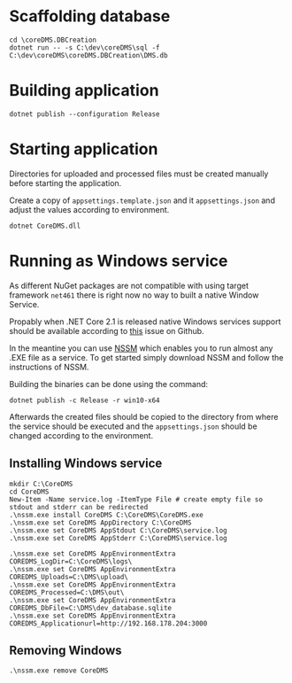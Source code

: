 # Scaffolding database

	cd \coreDMS.DBCreation
	dotnet run -- -s C:\dev\coreDMS\sql -f C:\dev\coreDMS\coreDMS.DBCreation\DMS.db

# Building application

	dotnet publish --configuration Release

# Starting application

Directories for uploaded and processed files must be created manually before starting the application.

Create a copy of `appsettings.template.json` and it `appsettings.json` and adjust the values according to environment.
	
	dotnet CoreDMS.dll

# Running as Windows service

As different NuGet packages are not compatible with using target framework `net461` there is right now no way to built a native Window Service.

Propably when .NET Core 2.1 is released native Windows services support should be available according to [this](https://github.com/aspnet/Hosting/issues/904) issue on Github.

In the meantine you can use [NSSM](http://nssm.cc/) which enables you to run almost any .EXE file as a service. To get started simply download NSSM and follow the instructions of NSSM.

Building the binaries can be done using the command:

	dotnet publish -c Release -r win10-x64

Afterwards the created files should be copied to the directory from where the service should be executed and the `appsettings.json` should be changed according to the environment.

## Installing Windows service

	mkdir C:\CoreDMS
	cd CoreDMS
	New-Item -Name service.log -ItemType File # create empty file so stdout and stderr can be redirected
	.\nssm.exe install CoreDMS C:\CoreDMS\CoreDMS.exe
	.\nssm.exe set CoreDMS AppDirectory C:\CoreDMS
	.\nssm.exe set CoreDMS AppStdout C:\CoreDMS\service.log 
	.\nssm.exe set CoreDMS AppStderr C:\CoreDMS\service.log

	.\nssm.exe set CoreDMS AppEnvironmentExtra COREDMS_LogDir=C:\CoreDMS\logs\
	.\nssm.exe set CoreDMS AppEnvironmentExtra COREDMS_Uploads=C:\DMS\upload\
	.\nssm.exe set CoreDMS AppEnvironmentExtra COREDMS_Processed=C:\DMS\out\
	.\nssm.exe set CoreDMS AppEnvironmentExtra COREDMS_DbFile=C:\DMS\dev_database.sqlite
	.\nssm.exe set CoreDMS AppEnvironmentExtra COREDMS_Applicationurl=http://192.168.178.204:3000

## Removing Windows

	.\nssm.exe remove CoreDMS